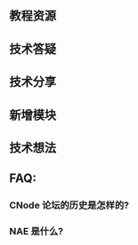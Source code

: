 教程资源
------

技术答疑
------

技术分享
------

新增模块
------

技术想法
------

FAQ:
------

### CNode 论坛的历史是怎样的?

### NAE 是什么?